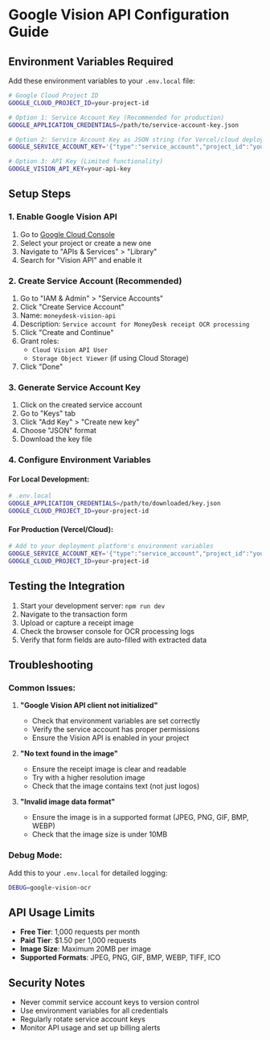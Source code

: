 # Google Vision API Configuration Guide

## Environment Variables Required

Add these environment variables to your `.env.local` file:

```bash
# Google Cloud Project ID
GOOGLE_CLOUD_PROJECT_ID=your-project-id

# Option 1: Service Account Key (Recommended for production)
GOOGLE_APPLICATION_CREDENTIALS=/path/to/service-account-key.json

# Option 2: Service Account Key as JSON string (for Vercel/cloud deployment)
GOOGLE_SERVICE_ACCOUNT_KEY='{"type":"service_account","project_id":"your-project-id",...}'

# Option 3: API Key (Limited functionality)
GOOGLE_VISION_API_KEY=your-api-key
```

## Setup Steps

### 1. Enable Google Vision API
1. Go to [Google Cloud Console](https://console.cloud.google.com/)
2. Select your project or create a new one
3. Navigate to "APIs & Services" > "Library"
4. Search for "Vision API" and enable it

### 2. Create Service Account (Recommended)
1. Go to "IAM & Admin" > "Service Accounts"
2. Click "Create Service Account"
3. Name: `moneydesk-vision-api`
4. Description: `Service account for MoneyDesk receipt OCR processing`
5. Click "Create and Continue"
6. Grant roles:
   - `Cloud Vision API User`
   - `Storage Object Viewer` (if using Cloud Storage)
7. Click "Done"

### 3. Generate Service Account Key
1. Click on the created service account
2. Go to "Keys" tab
3. Click "Add Key" > "Create new key"
4. Choose "JSON" format
5. Download the key file

### 4. Configure Environment Variables

#### For Local Development:
```bash
# .env.local
GOOGLE_APPLICATION_CREDENTIALS=/path/to/downloaded/key.json
GOOGLE_CLOUD_PROJECT_ID=your-project-id
```

#### For Production (Vercel/Cloud):
```bash
# Add to your deployment platform's environment variables
GOOGLE_SERVICE_ACCOUNT_KEY='{"type":"service_account","project_id":"your-project-id","private_key_id":"...","private_key":"-----BEGIN PRIVATE KEY-----\n...\n-----END PRIVATE KEY-----\n","client_email":"...","client_id":"...","auth_uri":"https://accounts.google.com/o/oauth2/auth","token_uri":"https://oauth2.googleapis.com/token","auth_provider_x509_cert_url":"https://www.googleapis.com/oauth2/v1/certs","client_x509_cert_url":"..."}'
GOOGLE_CLOUD_PROJECT_ID=your-project-id
```

## Testing the Integration

1. Start your development server: `npm run dev`
2. Navigate to the transaction form
3. Upload or capture a receipt image
4. Check the browser console for OCR processing logs
5. Verify that form fields are auto-filled with extracted data

## Troubleshooting

### Common Issues:

1. **"Google Vision API client not initialized"**
   - Check that environment variables are set correctly
   - Verify the service account has proper permissions
   - Ensure the Vision API is enabled in your project

2. **"No text found in the image"**
   - Ensure the receipt image is clear and readable
   - Try with a higher resolution image
   - Check that the image contains text (not just logos)

3. **"Invalid image data format"**
   - Ensure the image is in a supported format (JPEG, PNG, GIF, BMP, WEBP)
   - Check that the image size is under 10MB

### Debug Mode:
Add this to your `.env.local` for detailed logging:
```bash
DEBUG=google-vision-ocr
```

## API Usage Limits

- **Free Tier**: 1,000 requests per month
- **Paid Tier**: $1.50 per 1,000 requests
- **Image Size**: Maximum 20MB per image
- **Supported Formats**: JPEG, PNG, GIF, BMP, WEBP, TIFF, ICO

## Security Notes

- Never commit service account keys to version control
- Use environment variables for all credentials
- Regularly rotate service account keys
- Monitor API usage and set up billing alerts
